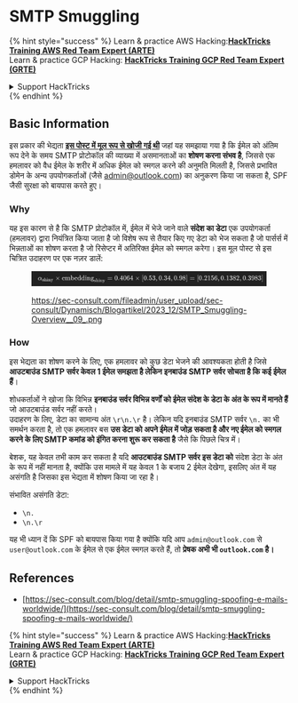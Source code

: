 # SMTP Smuggling

{% hint style="success" %}
Learn & practice AWS Hacking:<img src="../../.gitbook/assets/arte.png" alt="" data-size="line">[**HackTricks Training AWS Red Team Expert (ARTE)**](https://training.hacktricks.xyz/courses/arte)<img src="../../.gitbook/assets/arte.png" alt="" data-size="line">\
Learn & practice GCP Hacking: <img src="../../.gitbook/assets/grte.png" alt="" data-size="line">[**HackTricks Training GCP Red Team Expert (GRTE)**<img src="../../.gitbook/assets/grte.png" alt="" data-size="line">](https://training.hacktricks.xyz/courses/grte)

<details>

<summary>Support HackTricks</summary>

* Check the [**subscription plans**](https://github.com/sponsors/carlospolop)!
* **Join the** 💬 [**Discord group**](https://discord.gg/hRep4RUj7f) or the [**telegram group**](https://t.me/peass) or **follow** us on **Twitter** 🐦 [**@hacktricks\_live**](https://twitter.com/hacktricks\_live)**.**
* **Share hacking tricks by submitting PRs to the** [**HackTricks**](https://github.com/carlospolop/hacktricks) and [**HackTricks Cloud**](https://github.com/carlospolop/hacktricks-cloud) github repos.

</details>
{% endhint %}

## Basic Information

इस प्रकार की भेद्यता [**इस पोस्ट में मूल रूप से खोजी गई थी**](https://sec-consult.com/blog/detail/smtp-smuggling-spoofing-e-mails-worldwide/) जहां यह समझाया गया है कि ईमेल को अंतिम रूप देने के समय SMTP प्रोटोकॉल की व्याख्या में असमानताओं का **शोषण करना संभव है**, जिससे एक हमलावर को वैध ईमेल के शरीर में अधिक ईमेल को स्मगल करने की अनुमति मिलती है, जिससे प्रभावित डोमेन के अन्य उपयोगकर्ताओं (जैसे admin@outlook.com) का अनुकरण किया जा सकता है, SPF जैसी सुरक्षा को बायपास करते हुए।

### Why

यह इस कारण से है कि SMTP प्रोटोकॉल में, ईमेल में भेजे जाने वाले **संदेश का डेटा** एक उपयोगकर्ता (हमलावर) द्वारा नियंत्रित किया जाता है जो विशेष रूप से तैयार किए गए डेटा को भेज सकता है जो पार्सर्स में भिन्नताओं का शोषण करता है जो रिसेप्टर में अतिरिक्त ईमेल को स्मगल करेगा। इस मूल पोस्ट से इस चित्रित उदाहरण पर एक नज़र डालें:

<figure><img src="../../.gitbook/assets/image (8) (1).png" alt=""><figcaption><p><a href="https://sec-consult.com/fileadmin/user_upload/sec-consult/Dynamisch/Blogartikel/2023_12/SMTP_Smuggling-Overview__09_.png">https://sec-consult.com/fileadmin/user_upload/sec-consult/Dynamisch/Blogartikel/2023_12/SMTP_Smuggling-Overview__09_.png</a></p></figcaption></figure>

### How

इस भेद्यता का शोषण करने के लिए, एक हमलावर को कुछ डेटा भेजने की आवश्यकता होती है जिसे **आउटबाउंड SMTP सर्वर केवल 1 ईमेल समझता है लेकिन इनबाउंड SMTP सर्वर सोचता है कि कई ईमेल हैं**।

शोधकर्ताओं ने खोजा कि विभिन्न **इनबाउंड सर्वर विभिन्न वर्णों को ईमेल संदेश के डेटा के अंत के रूप में मानते हैं** जो आउटबाउंड सर्वर नहीं करते।\
उदाहरण के लिए, डेटा का सामान्य अंत `\r\n.\r` है। लेकिन यदि इनबाउंड SMTP सर्वर `\n.` का भी समर्थन करता है, तो एक हमलावर बस **उस डेटा को अपने ईमेल में जोड़ सकता है और नए ईमेल को स्मगल करने के लिए SMTP कमांड को इंगित करना शुरू कर सकता है** जैसे कि पिछले चित्र में।

बेशक, यह केवल तभी काम कर सकता है यदि **आउटबाउंड SMTP सर्वर इस डेटा को** संदेश डेटा के अंत के रूप में नहीं मानता है, क्योंकि उस मामले में यह केवल 1 के बजाय 2 ईमेल देखेगा, इसलिए अंत में यह असंगति है जिसका इस भेद्यता में शोषण किया जा रहा है।

संभावित असंगति डेटा:

* `\n.`
* `\n.\r`

यह भी ध्यान दें कि SPF को बायपास किया गया है क्योंकि यदि आप `admin@outlook.com` से `user@outlook.com` के ईमेल से एक ईमेल स्मगल करते हैं, तो **प्रेषक अभी भी `outlook.com` है।**

## **References**

* [https://sec-consult.com/blog/detail/smtp-smuggling-spoofing-e-mails-worldwide/](https://sec-consult.com/blog/detail/smtp-smuggling-spoofing-e-mails-worldwide/)

{% hint style="success" %}
Learn & practice AWS Hacking:<img src="../../.gitbook/assets/arte.png" alt="" data-size="line">[**HackTricks Training AWS Red Team Expert (ARTE)**](https://training.hacktricks.xyz/courses/arte)<img src="../../.gitbook/assets/arte.png" alt="" data-size="line">\
Learn & practice GCP Hacking: <img src="../../.gitbook/assets/grte.png" alt="" data-size="line">[**HackTricks Training GCP Red Team Expert (GRTE)**<img src="../../.gitbook/assets/grte.png" alt="" data-size="line">](https://training.hacktricks.xyz/courses/grte)

<details>

<summary>Support HackTricks</summary>

* Check the [**subscription plans**](https://github.com/sponsors/carlospolop)!
* **Join the** 💬 [**Discord group**](https://discord.gg/hRep4RUj7f) or the [**telegram group**](https://t.me/peass) or **follow** us on **Twitter** 🐦 [**@hacktricks\_live**](https://twitter.com/hacktricks\_live)**.**
* **Share hacking tricks by submitting PRs to the** [**HackTricks**](https://github.com/carlospolop/hacktricks) and [**HackTricks Cloud**](https://github.com/carlospolop/hacktricks-cloud) github repos.

</details>
{% endhint %}
